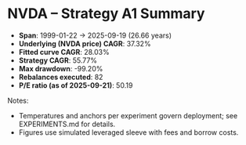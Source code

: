 # NVDA – Strategy A1 Summary

- **Span**: 1999-01-22 → 2025-09-19 (26.66 years)
- **Underlying (NVDA price) CAGR**: 37.32%
- **Fitted curve CAGR**: 28.03%
- **Strategy CAGR**: 55.77%
- **Max drawdown**: -99.20%
- **Rebalances executed**: 82
- **P/E ratio (as of 2025-09-21)**: 50.19

Notes:

- Temperatures and anchors per experiment govern deployment; see EXPERIMENTS.md for details.
- Figures use simulated leveraged sleeve with fees and borrow costs.

